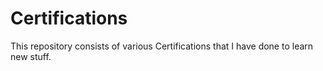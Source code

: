 # Certifications
This repository consists of various Certifications that I have done to learn new stuff.
